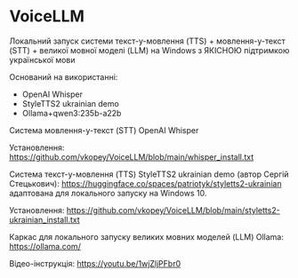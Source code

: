 # VoiceLLM
Локальний запуск системи текст-у-мовлення (TTS) + мовлення-у-текст (STT) + великої мовної моделі (LLM) на Windows з ЯКІСНОЮ підтримкою української мови

Оснований на використанні:
- OpenAI Whisper
- StyleTTS2 ukrainian demo
- Ollama+qwen3:235b-a22b

Система мовлення-у-текст (STT) OpenAI Whisper

Установлення:
https://github.com/vkopey/VoiceLLM/blob/main/whisper_install.txt

Система текст-у-мовлення (TTS) StyleTTS2 ukrainian demo (автор  Сергій Стецькович):
https://huggingface.co/spaces/patriotyk/styletts2-ukrainian
адаптована для локального запуску на Windows 10.

Установлення:
https://github.com/vkopey/VoiceLLM/blob/main/styletts2-ukrainian_install.txt

Каркас для локального запуску великих мовних моделей (LLM) Ollama: https://ollama.com/

Відео-інструкція: https://youtu.be/1wjZljPFbr0

